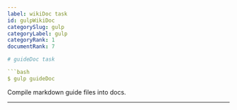 ```yaml
---
label: wikiDoc task
id: gulpWikiDoc
categorySlug: gulp
categoryLabel: gulp
categoryRank: 1
documentRank: 7

# guideDoc task

```bash
$ gulp guideDoc
```

Compile markdown guide files into docs.

---
```

